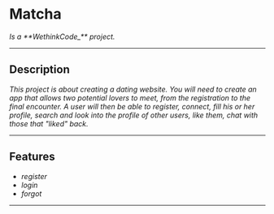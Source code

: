 <h1> Matcha </h1>
<p>
  <em>
    Is a **WethinkCode_** project.
   </em>
</p>

<hr />

<h2> Description </h2>
<p>
  <em>
    This project is about creating a dating website.
    You will need to create an app that allows two potential lovers to meet, from the registration to the final encounter.
    A user will then be able to register, connect, fill his or her profile, search and look into the profile of other users, like them, chat with those that "liked" back.
  </em>
</p>

<hr />

<h2> Features </h2>
<p>
  <ul>
    <li><em>register</em></li>
    <li><em>login</em></li>
    <li><em>forgot</em></li>
  </ul>
</p>
<hr />
